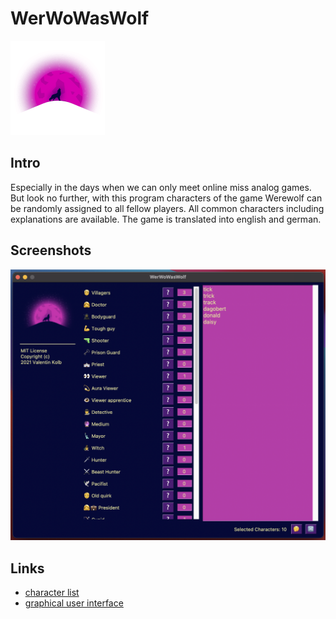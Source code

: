 # WerWoWasWolf
![Logo](./resources/werewolf.png)

## Intro
Especially in the days when we can only meet online miss analog games.
But look no further, with this program characters of the game Werewolf can be randomly assigned to all fellow players. All common characters including explanations are available. The game is translated into english and german.

## Screenshots
![main-screen](./screenshots/main_screen.png)

## Links
* [character list](https://werwolf.fandom.com/de/wiki/Rollen)
* [graphical user interface](https://github.com/PySimpleGUI/PySimpleGUI)
